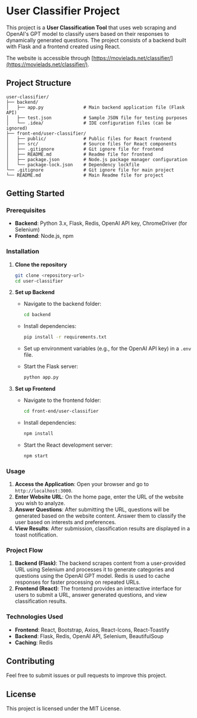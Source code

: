
# User Classifier Project

This project is a **User Classification Tool** that uses web scraping and OpenAI's GPT model to classify users based on their responses to dynamically generated questions. The project consists of a backend built with Flask and a frontend created using React.

The website is accessible through [https://movielads.net/classifier/](https://movielads.net/classifier/).

## Project Structure

```
user-classifier/
├── backend/
│   ├── app.py               # Main backend application file (Flask API)
│   ├── test.json            # Sample JSON file for testing purposes
│   └── .idea/               # IDE configuration files (can be ignored)
├── front-end/user-classifier/
│   ├── public/              # Public files for React frontend
│   ├── src/                 # Source files for React components
│   ├── .gitignore           # Git ignore file for frontend
│   ├── README.md            # Readme file for frontend
│   ├── package.json         # Node.js package manager configuration
│   └── package-lock.json    # Dependency lockfile
└── .gitignore               # Git ignore file for main project
└── README.md                # Main Readme file for project
```

## Getting Started

### Prerequisites

- **Backend**: Python 3.x, Flask, Redis, OpenAI API key, ChromeDriver (for Selenium)
- **Frontend**: Node.js, npm

### Installation

1. **Clone the repository**

   ```bash
   git clone <repository-url>
   cd user-classifier
   ```

2. **Set up Backend**

   - Navigate to the backend folder:

     ```bash
     cd backend
     ```

   - Install dependencies:

     ```bash
     pip install -r requirements.txt
     ```

   - Set up environment variables (e.g., for the OpenAI API key) in a `.env` file.

   - Start the Flask server:

     ```bash
     python app.py
     ```

3. **Set up Frontend**

   - Navigate to the frontend folder:

     ```bash
     cd front-end/user-classifier
     ```

   - Install dependencies:

     ```bash
     npm install
     ```

   - Start the React development server:

     ```bash
     npm start
     ```

### Usage

1. **Access the Application**: Open your browser and go to `http://localhost:3000`.
2. **Enter Website URL**: On the home page, enter the URL of the website you wish to analyze.
3. **Answer Questions**: After submitting the URL, questions will be generated based on the website content. Answer them to classify the user based on interests and preferences.
4. **View Results**: After submission, classification results are displayed in a toast notification.

### Project Flow

1. **Backend (Flask)**: The backend scrapes content from a user-provided URL using Selenium and processes it to generate categories and questions using the OpenAI GPT model. Redis is used to cache responses for faster processing on repeated URLs.
2. **Frontend (React)**: The frontend provides an interactive interface for users to submit a URL, answer generated questions, and view classification results.

### Technologies Used

- **Frontend**: React, Bootstrap, Axios, React-Icons, React-Toastify
- **Backend**: Flask, Redis, OpenAI API, Selenium, BeautifulSoup
- **Caching**: Redis

## Contributing

Feel free to submit issues or pull requests to improve this project.

## License

This project is licensed under the MIT License.
